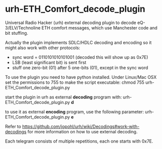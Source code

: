 # urh-ETH_Comfort_decode_plugin
Universal Radio Hacker (urh) external decoding plugin to decode eQ-3/ELV/Technoline ETH comfort messages, which
use Manchester code and bit stuffing.

Actually the plugin implements SDLC/HDLC decoding and encoding so it might also work with other protocols:
 * sync word = 0110101010101001 (decoded this will show up as 0x7E)
 * LSB (least significant bit) is sent first
 * stuff one zero-bit (01) after 5 one-bits (01), except in the sync word

To use the plugin you need to have python installed. Under Linux/Mac OSX set the permissions to 755 to make the script executable:
chmod 755 urh-ETH_Comfort_decode_plugin.py

start the plugin in urh as external **decoding** program with:
urh-ETH_Comfort_decode_plugin.py **d**


to use it as external **encoding** program, use the following parameter:
urh-ETH_Comfort_decode_plugin.py **e**


Refer to https://github.com/jopohl/urh/wiki/Decodings#work-with-decodings for more information on how to use external decoding.

Each telegram consists of multiple repetitions, each one starts with 0x7E.
